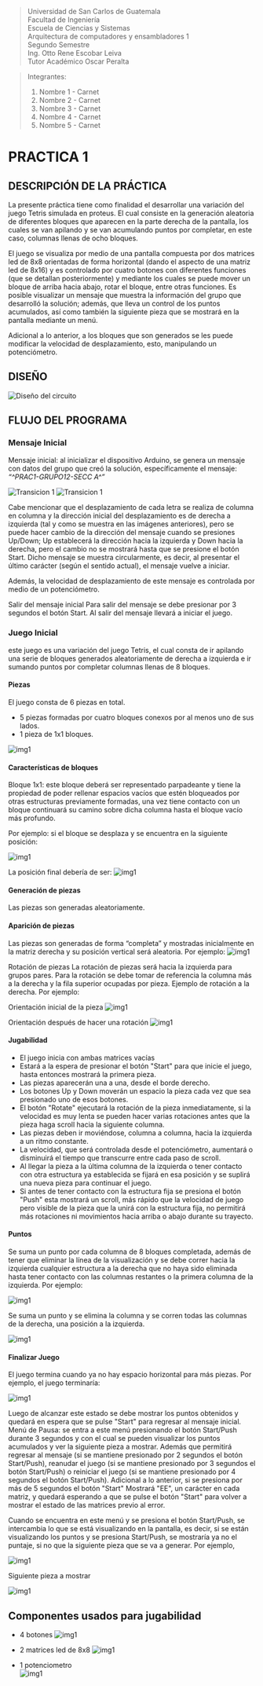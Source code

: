 > Universidad de San Carlos de Guatemala    
> Facultad de Ingeniería <br>
> Escuela de Ciencias y Sistemas <br>
> Arquitectura de computadores y ensambladores 1 <br>
> Segundo Semestre <br>
> Ing. Otto Rene Escobar Leiva <br>
> Tutor Académico Oscar Peralta <br>

> Integrantes: <br>
> 1. Nombre 1 - Carnet
> 2. Nombre 2 - Carnet
> 3. Nombre 3 - Carnet
> 4. Nombre 4 - Carnet
> 5. Nombre 5 - Carnet

# **PRACTICA 1**

## DESCRIPCIÓN DE LA PRÁCTICA

La presente práctica tiene como finalidad el desarrollar una variación del juego Tetris simulada en proteus. El cual consiste en la generación aleatoria de diferentes bloques que aparecen en la parte derecha de la pantalla, los cuales se van apilando y se van acumulando puntos por completar, en este caso, columnas llenas de ocho bloques.

El juego se visualiza por medio de una pantalla compuesta por dos matrices led de 8x8 orientadas de forma horizontal (dando el aspecto de una matriz led de 8x16) y es controlado por cuatro botones con diferentes funciones (que se detallan posteriormente) y mediante los cuales se puede mover un bloque de arriba hacia abajo, rotar el bloque, entre otras funciones. Es posible visualizar un mensaje que muestra la información del grupo que desarrolló la solución; además, que lleva un control de los puntos acumulados, así como también la siguiente pieza que se mostrará en la pantalla mediante un menú.

Adicional a lo anterior, a los bloques que son generados se les puede modificar la velocidad de desplazamiento, esto, manipulando un potenciómetro.

## DISEÑO

![Diseño del circuito](imagenes/circuito.png)

## FLUJO DEL PROGRAMA

### **Mensaje Inicial**
Mensaje inicial: al inicializar el dispositivo Arduino, se genera un mensaje con datos del grupo que creó la solución, específicamente el mensaje: *“^PRAC1-GRUPO12-SECC A^”*

![Transicion 1](imagenes/usuario/m1.png)
![Transicion 1](imagenes/usuario/m2.png)

Cabe mencionar que el desplazamiento de cada letra se realiza de columna en columna y la dirección inicial del desplazamiento es de derecha a izquierda (tal y como se muestra en las imágenes anteriores), pero se puede hacer cambio de la dirección del mensaje cuando se presiones Up/Down; Up establecerá la  dirección hacia la izquierda y Down hacia la derecha, pero el cambio no se mostrará hasta que se presione el botón Start. Dicho mensaje se muestra circularmente, es decir, al presentar el último carácter (según el sentido actual), el mensaje vuelve a iniciar.

Además, la velocidad de desplazamiento de este mensaje es controlada por medio de un potenciómetro.

Salir del mensaje inicial
Para salir del mensaje se debe presionar por 3 segundos el botón Start. Al salir del mensaje llevará a iniciar el juego.

### **Juego Inicial**
este juego es una variación del juego Tetris, el cual consta de ir apilando una serie de bloques generados aleatoriamente de derecha a izquierda e ir sumando puntos por completar columnas llenas de 8 bloques.

#### **Piezas** 
El juego consta de 6 piezas en total.
* 5 piezas formadas por cuatro bloques conexos por al menos uno de sus lados.
* 1 pieza de 1x1 bloques.

![img1](imagenes/usuario/i1.png)

#### **Características de bloques**
Bloque 1x1: este bloque deberá ser representado parpadeante y tiene la propiedad de poder rellenar espacios vacíos que estén bloqueados por otras estructuras previamente formadas, una vez tiene contacto con un bloque continuará su camino sobre dicha columna hasta el bloque vacío más profundo.

Por ejemplo: si el bloque se desplaza y se encuentra en la siguiente posición:


![img1](imagenes/usuario/i2.png)

La posición final debería de ser:
![img1](imagenes/usuario/i3.png)

#### **Generación de piezas**
Las piezas son generadas aleatoriamente.


#### **Aparición de piezas** 
Las piezas son generadas de forma “completa” y mostradas inicialmente en la matriz derecha y su posición vertical será aleatoria. Por ejemplo:
![img1](imagenes/usuario/i4.png)

Rotación de piezas
La rotación de piezas será hacia la izquierda para grupos pares. Para la rotación se debe tomar de referencia la columna más a la derecha y la fila superior ocupadas por pieza.
Ejemplo de rotación a la derecha. Por ejemplo:

Orientación inicial de la pieza
![img1](imagenes/usuario/i5.png)

Orientación después de hacer una rotación
![img1](imagenes/usuario/i6.png)

#### **Jugabilidad**
* El juego inicia con ambas matrices vacías
* Estará a la espera de presionar el botón "Start" para que inicie el juego, hasta entonces mostrará la primera pieza.
* Las piezas aparecerán una a una, desde el borde derecho.
* Los botones Up y Down moverán un espacio la pieza cada vez que sea presionado uno de esos botones.
* El botón "Rotate" ejecutará la rotación de la pieza inmediatamente, si la velocidad es muy lenta se pueden hacer varias rotaciones antes que la pieza haga scroll hacia la siguiente columna.
* Las piezas deben ir moviéndose, columna a columna, hacia la izquierda a un ritmo constante.
* La velocidad, que será controlada desde el potenciómetro, aumentará o disminuirá el tiempo que transcurre entre cada paso de scroll.
* Al llegar la pieza a la última columna de la izquierda o tener contacto con otra estructura ya establecida se fijará en esa posición y se suplirá una nueva pieza para continuar el juego.
* Si antes de tener contacto con la estructura fija se presiona el botón "Push" esta mostrará un scroll, más rápido que la velocidad de juego pero visible de la pieza que la unirá con la estructura fija, no permitirá más rotaciones ni movimientos hacia arriba o abajo durante su trayecto.


#### **Puntos** 
Se suma un punto por cada columna de 8 bloques completada, además de tener que eliminar la línea de la visualización y se debe correr hacia la izquierda cualquier estructura a la derecha que no haya sido
eliminada hasta tener contacto con las columnas restantes o la primera columna de la izquierda. Por ejemplo:

![img1](imagenes/usuario/i7.png)

Se suma un punto y se elimina la columna y se corren todas las columnas de la derecha, una posición a la izquierda.

![img1](imagenes/usuario/i8.png)


#### **Finalizar Juego** 
El juego termina cuando ya no hay espacio horizontal para más piezas.
Por ejemplo, el juego terminaría:

![img1](imagenes/usuario/i9.png)

Luego de alcanzar este estado se debe mostrar los puntos obtenidos y quedará en espera que se pulse "Start" para regresar al mensaje inicial.
Menú de Pausa: se entra a este menú presionando el botón Start/Push durante 3 segundos y con el cual se pueden visualizar los puntos acumulados y ver la siguiente pieza a mostrar. Además que permitirá regresar al mensaje (si se mantiene presionado por 2 segundos el botón Start/Push), reanudar el juego (si se mantiene presionado por 3 segundos el botón Start/Push) o reiniciar el juego (si se mantiene presionado por 4 segundos el botón Start/Push). Adicional a lo anterior, si se presiona por más de 5 segundos el botón "Start" Mostrará "EE", un carácter en cada matriz, y quedará esperando a que se pulse el botón "Start" para volver a mostrar el estado de las matrices previo al error.

Cuando se encuentra en este menú y se presiona el botón Start/Push, se intercambia lo que se está visualizando en la pantalla, es decir, si se están visualizando los puntos y se presiona Start/Push, se mostraría ya no el puntaje, si no que la siguiente pieza que se va a generar. Por ejemplo,

![img1](imagenes/usuario/i10.png)

Siguiente pieza a mostrar

![img1](imagenes/usuario/i11.png)

## Componentes usados para jugabilidad

* 4 botones
![img1](imagenes/usuario/i12.png)

* 2 matrices led de 8x8
![img1](imagenes/usuario/i13.png)

* 1 potenciometro <br>
![img1](imagenes/usuario/i14.png)